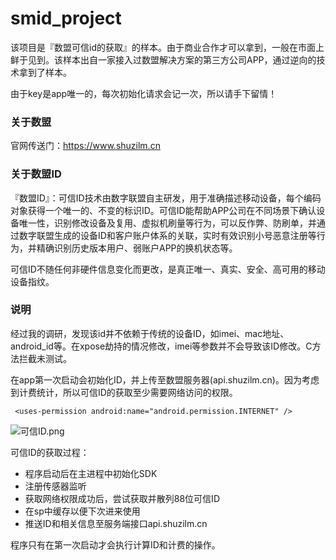 # smid_project
该项目是『数盟可信id的获取』的样本。由于商业合作才可以拿到，一般在市面上鲜于见到。该样本出自一家接入过数盟解决方案的第三方公司APP，通过逆向的技术拿到了样本。

由于key是app唯一的，每次初始化请求会记一次，所以请手下留情！

### 关于数盟
官网传送门：https://www.shuzilm.cn

### 关于数盟ID
『数盟ID』：可信ID技术由数字联盟自主研发，用于准确描述移动设备，每个编码对象获得一个唯一的、不变的标识ID。可信ID能帮助APP公司在不同场景下确认设备唯一性，识别修改设备及复用、虚拟机刷量等行为，可以反作弊、防刷单，并通过数字联盟生成的设备ID和客户账户体系的关联，实时有效识别小号恶意注册等行为，并精确识别历史版本用户、弱账户APP的换机状态等。

可信ID不随任何非硬件信息变化而更改，是真正唯一、真实、安全、高可用的移动设备指纹。
### 说明
经过我的调研，发现该id并不依赖于传统的设备ID，如imei、mac地址、android_id等。在xpose劫持的情况修改，imei等参数并不会导致该ID修改。C方法拦截未测试。

在app第一次启动会初始化ID，并上传至数盟服务器(api.shuzilm.cn)。因为考虑到计费统计，所以可信ID的获取至少需要网络访问的权限。


``` <uses-permission android:name="android.permission.INTERNET" />```


![可信ID.png](https://upload-images.jianshu.io/upload_images/1689923-602a94b424380a6e.png?imageMogr2/auto-orient/strip%7CimageView2/2/w/1240)



可信ID的获取过程：

- 程序启动后在主进程中初始化SDK
- 注册传感器监听
- 获取网络权限成功后，尝试获取并散列88位可信ID
- 在sp中缓存以便下次进来使用
- 推送ID和相关信息至服务端接口api.shuzilm.cn

程序只有在第一次启动才会执行计算ID和计费的操作。

